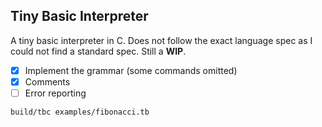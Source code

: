 ## Tiny Basic Interpreter
A tiny basic interpreter in C. Does not follow the exact language spec as I could not find a standard spec. Still a **WIP**.

- [x] Implement the grammar (some commands omitted)
- [x] Comments
- [ ] Error reporting

```sh
build/tbc examples/fibonacci.tb
```